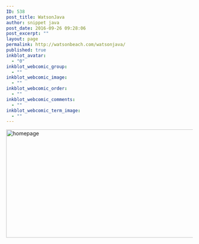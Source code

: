 ```yaml
---
ID: 538
post_title: WatsonJava
author: snippet java
post_date: 2016-09-26 09:28:06
post_excerpt: ""
layout: page
permalink: http://watsonbeach.com/watsonjava/
published: true
inkblot_avatar:
  - "0"
inkblot_webcomic_group:
  - ""
inkblot_webcomic_image:
  - ""
inkblot_webcomic_order:
  - ""
inkblot_webcomic_comments:
  - ""
inkblot_webcomic_term_image:
  - ""
---
```

<img src="http://bluecloudnews.com/wp-content/uploads/2016/09/homepage.jpg" alt="homepage" width="922" height="293" class="alignnone size-full wp-image-584" />